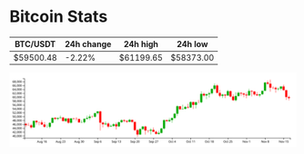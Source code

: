 # Bitcoin Stats

BTC/USDT|24h change|24h high|24h low|
|---|---|---|---|
|$59500.48|-2.22%|$61199.65|$58373.00|

<img src="./chart.svg">
